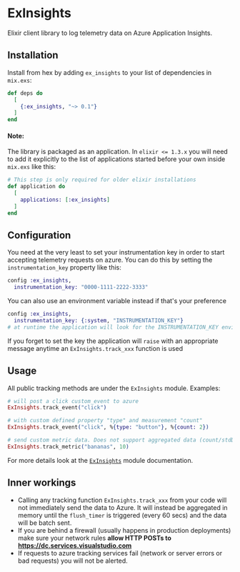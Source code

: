 # ExInsights

Elixir client library to log telemetry data on Azure Application Insights.

## Installation

Install from hex by adding `ex_insights` to your list of dependencies in `mix.exs`:

```elixir
def deps do
  [
    {:ex_insights, "~> 0.1"}
  ]
end
```

#### Note:
The library is packaged as an application. In `elixir <= 1.3.x` you will need to add it explicitly to the list of
applications started before your own inside `mix.exs` like this:

```elixir
# This step is only required for older elixir installations
def application do
  [
    applications: [:ex_insights]
  ]
end
```

## Configuration
You need at the very least to set your instrumentation key in order to start accepting telemetry requests
on azure. You can do this by setting the `instrumentation_key` property like this:

```elixir
config :ex_insights,
  instrumentation_key: "0000-1111-2222-3333"
```

You can also use an environment variable instead if that's your preference

```elixir
config :ex_insights,
  instrumentation_key: {:system, "INSTRUMENTATION_KEY"}
# at runtime the application will look for the INSTRUMENTATION_KEY environment variable
```

If you forget to set the key the application will `raise` with an appropriate message anytime an `ExInsights.track_xxx` function is used

## Usage
All public tracking methods are under the `ExInsights` module. Examples:

```elixir
# will post a click custom_event to azure
ExInsights.track_event("click")

# with custom defined property "type" and measurement "count"
ExInsights.track_event("click", %{type: "button"}, %{count: 2})

# send custom metric data. Does not support aggregated data (count/stdDev, min, max)
ExInsights.track_metric("bananas", 10)
```

For more details look at the [`ExInsights`](https://hexdocs.pm/ex_insights/ExInsights.html) module documentation.

## Inner workings
* Calling any tracking function `ExInsights.track_xxx` from your code will not immediately send the data to Azure. It will instead be aggregated in memory until the `flush_timer` is triggered (every 60 secs) and the data will be batch sent.
* If you are behind a firewall (usually happens in production deployments) make sure your network rules **allow HTTP POSTs to https://dc.services.visualstudio.com**
* If requests to azure tracking services fail (network or server errors or bad requests) you will not be alerted.
